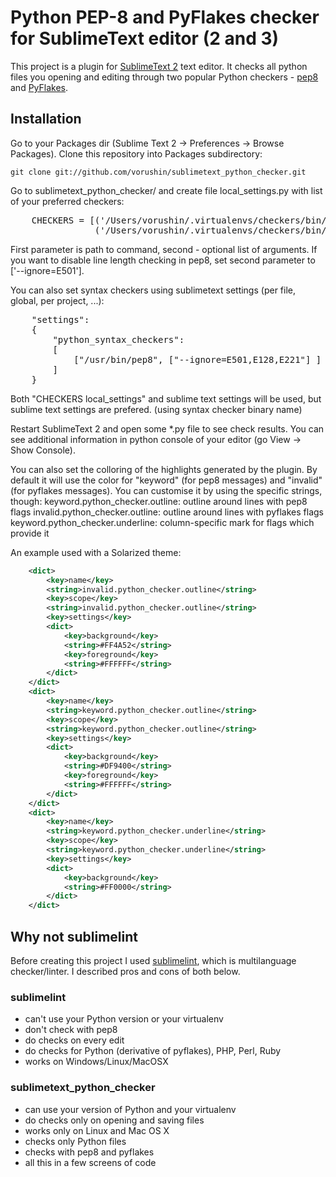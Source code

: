 # Python PEP-8 and PyFlakes checker for SublimeText editor (2 and 3)

This project is a plugin for [SublimeText 2](http://www.sublimetext.com/2) text editor.
It checks all python files you opening and editing through two popular Python checkers - [pep8](http://pypi.python.org/pypi/pep8)
and [PyFlakes](http://pypi.python.org/pypi/pyflakes).

## Installation

Go to your Packages dir (Sublime Text 2 -> Preferences -> Browse Packages). Clone this repository into Packages subdirectory:

    git clone git://github.com/vorushin/sublimetext_python_checker.git

Go to sublimetext_python_checker/ and create file local_settings.py with list of your preferred checkers:

<pre>
    CHECKERS = [('/Users/vorushin/.virtualenvs/checkers/bin/pep8', []),
                ('/Users/vorushin/.virtualenvs/checkers/bin/pyflakes', [])]
</pre>

First parameter is path to command, second - optional list of arguments. If you want to disable line length checking in pep8, set second parameter to ['--ignore=E501'].

You can also set syntax checkers using sublimetext settings (per file, global,
per project, ...):
<pre>
    "settings":
    {
        "python_syntax_checkers":
        [
            ["/usr/bin/pep8", ["--ignore=E501,E128,E221"] ]
        ]
    }
</pre>
Both "CHECKERS local_settings" and sublime text settings will be used,
but sublime text settings are prefered. (using syntax checker binary name)

Restart SublimeText 2 and open some *.py file to see check results. You can see additional information in python console of your editor (go View -> Show Console).

You can also set the colloring of the highlights generated by the plugin.
By default it will use the color for "keyword" (for pep8 messages) and "invalid"
(for pyflakes messages).
You can customise it by using the specific strings, though:
keyword.python_checker.outline: outline around lines with pep8 flags
invalid.python_checker.outline: outline around lines with pyflakes flags
keyword.python_checker.underline: column-specific mark for flags which provide it

An example used with a Solarized theme:
```xml
    <dict>
        <key>name</key>
        <string>invalid.python_checker.outline</string>
        <key>scope</key>
        <string>invalid.python_checker.outline</string>
        <key>settings</key>
        <dict>
            <key>background</key>
            <string>#FF4A52</string>
            <key>foreground</key>
            <string>#FFFFFF</string>
        </dict>
    </dict>
    <dict>
        <key>name</key>
        <string>keyword.python_checker.outline</string>
        <key>scope</key>
        <string>keyword.python_checker.outline</string>
        <key>settings</key>
        <dict>
            <key>background</key>
            <string>#DF9400</string>
            <key>foreground</key>
            <string>#FFFFFF</string>
        </dict>
    </dict>
    <dict>
        <key>name</key>
        <string>keyword.python_checker.underline</string>
        <key>scope</key>
        <string>keyword.python_checker.underline</string>
        <key>settings</key>
        <dict>
            <key>background</key>
            <string>#FF0000</string>
        </dict>
    </dict>
```

## Why not sublimelint

Before creating this project I used [sublimelint](https://github.com/lunixbochs/sublimelint), which is multilanguage
checker/linter. I described pros and cons of both below.

### sublimelint
- can't use your Python version or your virtualenv
- don't check with pep8
- do checks on every edit
- do checks for Python (derivative of pyflakes), PHP, Perl, Ruby
- works on Windows/Linux/MacOSX

### sublimetext_python_checker
- can use your version of Python and your virtualenv
- do checks only on opening and saving files
- works only on Linux and Mac OS X
- checks only Python files
- checks with pep8 and pyflakes
- all this in a few screens of code
